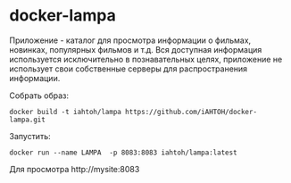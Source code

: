 # docker-lampa

Приложение - каталог для просмотра информации о фильмах, новинках, популярных фильмов и т.д. Вся доступная информация используется исключительно в познавательных целях, приложение не использует свои собственные серверы для распространения информации.

Собрать образ:
```
docker build -t iahtoh/lampa https://github.com/iAHTOH/docker-lampa.git
```

Запустить:
```
docker run --name LAMPA  -p 8083:8083 iahtoh/lampa:latest
```
Для просмотра  http://mysite:8083
